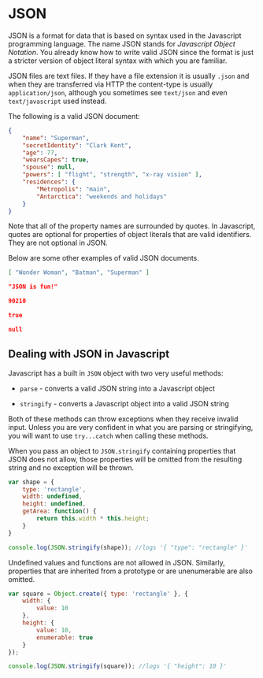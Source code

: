 # JSON

JSON is a format for data that is based on syntax used in the Javascript programming language. The name JSON stands for _Javascript Object Notation_. You already know how to write valid JSON since the format is just a stricter version of object literal syntax with which you are familiar.

JSON files are text files. If they have a file extension it is usually `.json` and when they are transferred via HTTP the content-type is usually `application/json`, although you sometimes see `text/json` and even `text/javascript` used instead.

The following is a valid JSON document:

```json
{
    "name": "Superman",
    "secretIdentity": "Clark Kent",
    "age": 77,
    "wearsCapes": true,
    "spouse": null,
    "powers": [ "flight", "strength", "x-ray vision" ],
    "residences": {
        "Metropolis": "main",
        "Antarctica": "weekends and holidays"
    }
}
```

Note that all of the property names are surrounded by quotes. In Javascript, quotes are optional for properties of object literals that are valid identifiers. They are not optional in JSON.

Below are some other examples of valid JSON documents.

```json
[ "Wonder Woman", "Batman", "Superman" ]
```

```json
"JSON is fun!"
```

```json
90210
```

```json
true
```

```json
null
```

## Dealing with JSON in Javascript

Javascript has a built in `JSON` object with two very useful methods:

* `parse` - converts a valid JSON string into a Javascript object

* `stringify` - converts a Javascript object into a valid JSON string

Both of these methods can throw exceptions when they receive invalid input. Unless you are very confident in what you are parsing or stringifying, you will want to use `try...catch` when calling these methods.

When you pass an object to `JSON.stringify` containing properties that JSON does not allow, those properties will be omitted from the resulting string and no exception will be thrown.

```js
var shape = {
    type: 'rectangle',
    width: undefined,
    height: undefined,
    getArea: function() {
        return this.width * this.height;
    }
}

console.log(JSON.stringify(shape)); //logs '{ "type": "rectangle" }'
```

Undefined values and functions are not allowed in JSON. Similarly, properties that are inherited from a prototype or are unenumerable are also omitted.

```js
var square = Object.create({ type: 'rectangle' }, {
    width: {
        value: 10
    },
    height: {
        value: 10,
        enumerable: true
    }
});

console.log(JSON.stringify(square)); //logs '{ "height": 10 }'
```
